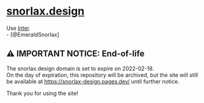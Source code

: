 # [snorlax.design](https://snorlax.design/)

Use [Inter](https://rsms.me/inter/).  
\- [@EmeraldSnorlax]

## ⚠ IMPORTANT NOTICE: End-of-life

The snorlax.design domain is set to expire on 2022-02-18.  
On the day of expiration, this repository will be archived, but the site will still be available at <https://snorlax-design.pages.dev/> until further notice.

Thank you for using the site!